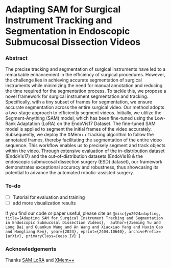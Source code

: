 <h1>Adapting SAM for Surgical Instrument Tracking and Segmentation in Endoscopic Submucosal Dissection Videos </h1>

### Abstract
The precise tracking and segmentation of surgical instruments have led to a remarkable enhancement in the efficiency of surgical procedures. However, the challenge lies in achieving accurate segmentation of surgical instruments while minimizing the need for manual annotation and reducing the time required for the segmentation process. To tackle this, we propose a novel framework for surgical instrument segmentation and tracking. Specifically, with a tiny subset of frames for segmentation, we ensure accurate segmentation across the entire surgical video. Our method adopts a two-stage approach to efficiently segment videos. Initially, we utilize the Segment-Anything (SAM) model, which has been fine-tuned using the Low-Rank Adaptation (LoRA) on the EndoVis17 Dataset. The fine-tuned SAM model is applied to segment the initial frames of the video accurately. Subsequently, we deploy the XMem++ tracking algorithm to follow the annotated frames, thereby facilitating the segmentation of the entire video sequence. This workflow enables us to precisely segment and track objects within the video. Through extensive evaluation of the in-distribution dataset (EndoVis17) and the out-of-distribution datasets (EndoVis18 \& the endoscopic submucosal dissection surgery (ESD) dataset), our framework demonstrates exceptional accuracy and robustness, thus showcasing its potential to advance the automated robotic-assisted surgery.

### To-do
- [ ] Tutorial for evaluation and training
- [ ] add more visualization results

If you find our code or paper useful, please cite as
`@misc{yu2024adapting,
      title={Adapting SAM for Surgical Instrument Tracking and Segmentation in Endoscopic Submucosal Dissection Videos}, 
      author={Jieming Yu and Long Bai and Guankun Wang and An Wang and Xiaoxiao Yang and Huxin Gao and Hongliang Ren},
      year={2024},
      eprint={2404.10640},
      archivePrefix={arXiv},
      primaryClass={eess.IV}
}`


### Acknowledgements
Thanks [SAM LoRA](https://github.com/MathieuNlp/Sam_LoRA.git) and [XMem++](https://github.com/max810/XMem2.git) 


